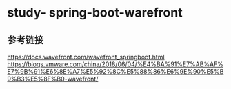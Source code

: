 # study- spring-boot-warefront

## 参考链接

https://docs.wavefront.com/wavefront_springboot.html
https://blogs.vmware.com/china/2018/06/04/%E4%BA%91%E7%AB%AF%E7%9B%91%E6%8E%A7%E5%92%8C%E5%88%86%E6%9E%90%E5%B9%B3%E5%8F%B0-wavefront/


